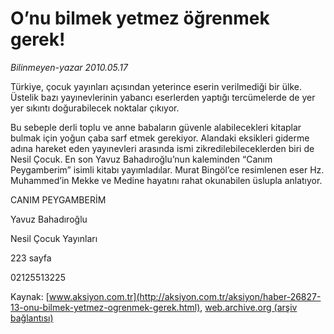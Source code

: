 # O’nu bilmek yetmez öğrenmek gerek!

*Bilinmeyen-yazar 2010.05.17*

<font class="agenda2NewsSpot">
 Türkiye, çocuk yayınları açısından yeterince eserin verilmediği bir ülke. Üstelik bazı yayınevlerinin yabancı eserlerden yaptığı tercümelerde de yer yer sıkıntı doğurabilecek noktalar çıkıyor.
</font>
<font class="newsDetail">
 <p class="MsoNormal">
  Bu sebeple derli toplu ve anne babaların güvenle alabilecekleri kitaplar bulmak için yoğun çaba sarf etmek gerekiyor. Alandaki eksikleri giderme adına hareket eden yayınevleri arasında ismi zikredilebileceklerden biri de Nesil Çocuk. En son Yavuz Bahadıroğlu’nun kaleminden “Canım Peygamberim” isimli kitabı yayımladılar. Murat Bingöl’ce resimlenen eser Hz. Muhammed’in Mekke ve Medine hayatını rahat okunabilen üslupla anlatıyor.
 </p>
 <p class="MsoNormal">
 </p>
 <p class="MsoNormal">
  CANIM PEYGAMBERİM
 </p>
 <p class="MsoNormal">
 </p>
 <p class="MsoNormal">
  Yavuz Bahadıroğlu
 </p>
 <p class="MsoNormal">
  Nesil Çocuk Yayınları
 </p>
 <p class="MsoNormal">
  223 sayfa
 </p>
 <p class="MsoNormal">
  02125513225
 </p>
</font>

Kaynak: [www.aksiyon.com.tr](http://aksiyon.com.tr/aksiyon/haber-26827-13-onu-bilmek-yetmez-ogrenmek-gerek.html), [web.archive.org (arşiv bağlantısı)](http://web.archive.org/web/20101120120947/http://aksiyon.com.tr/aksiyon/haber-26827-13-onu-bilmek-yetmez-ogrenmek-gerek.html)
